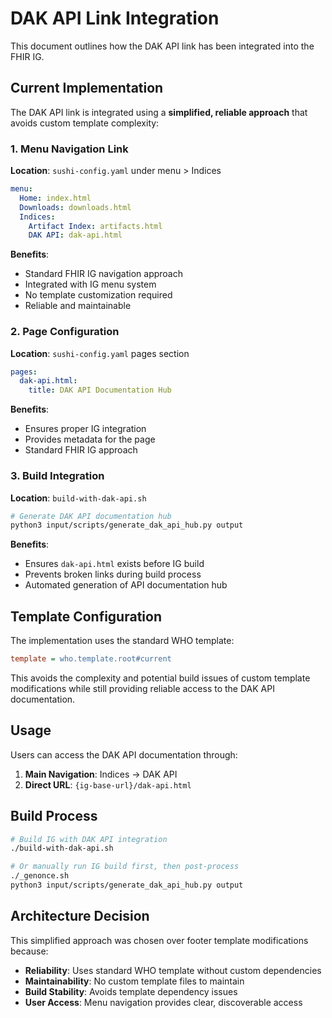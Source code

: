 # DAK API Link Integration

This document outlines how the DAK API link has been integrated into the FHIR IG.

## Current Implementation

The DAK API link is integrated using a **simplified, reliable approach** that avoids custom template complexity:

### 1. Menu Navigation Link
**Location**: `sushi-config.yaml` under menu > Indices
```yaml
menu:
  Home: index.html 
  Downloads: downloads.html
  Indices:
    Artifact Index: artifacts.html
    DAK API: dak-api.html
```
**Benefits**: 
- Standard FHIR IG navigation approach
- Integrated with IG menu system
- No template customization required
- Reliable and maintainable

### 2. Page Configuration
**Location**: `sushi-config.yaml` pages section
```yaml
pages:
  dak-api.html:
    title: DAK API Documentation Hub
```
**Benefits**:
- Ensures proper IG integration
- Provides metadata for the page
- Standard FHIR IG approach

### 3. Build Integration
**Location**: `build-with-dak-api.sh`
```bash
# Generate DAK API documentation hub
python3 input/scripts/generate_dak_api_hub.py output
```
**Benefits**:
- Ensures `dak-api.html` exists before IG build
- Prevents broken links during build process
- Automated generation of API documentation hub

## Template Configuration

The implementation uses the standard WHO template:
```ini
template = who.template.root#current
```

This avoids the complexity and potential build issues of custom template modifications while still providing reliable access to the DAK API documentation.

## Usage

Users can access the DAK API documentation through:

1. **Main Navigation**: Indices → DAK API 
2. **Direct URL**: `{ig-base-url}/dak-api.html`

## Build Process

```bash
# Build IG with DAK API integration
./build-with-dak-api.sh

# Or manually run IG build first, then post-process
./_genonce.sh
python3 input/scripts/generate_dak_api_hub.py output
```

## Architecture Decision

This simplified approach was chosen over footer template modifications because:

- **Reliability**: Uses standard WHO template without custom dependencies
- **Maintainability**: No custom template files to maintain
- **Build Stability**: Avoids template dependency issues
- **User Access**: Menu navigation provides clear, discoverable access
